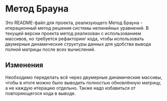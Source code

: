 # Метод Брауна

Это README-файл для проекта, реализующего Метод Брауна - итерационный метод решения системы нелинейных уравнений.
В текущей версии проекта метод реализован с использованием массивов, но требуется рефакторинг кода, чтобы использовать двумерные динамические
структуры данных для удобства вывода полной матрицы после всех вычислений.

## Изменения

Необходимо переделать всё через двумерные динамические массивы, чтобы в итоге можно было выводить полностью обновлённую матрицу, а не каждую итерацию отдельно.
Также надо избавиться от повторяющегося кода в выводе.

